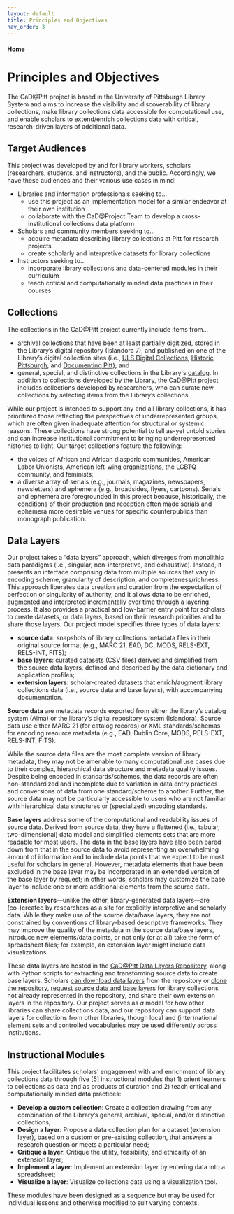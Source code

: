 ```yaml
---
layout: default
title: Principles and Objectives
nav_order: 3
---
```


#### [Home](http://cadatpitt.github.io)
# Principles and Objectives

The CaD@Pitt project is based in the University of Pittsburgh Library System and aims to increase the visibility and discoverability of library collections, make library collections data accessible for computational use, and enable scholars to extend/enrich collections data with critical, research-driven layers of additional data.

## Target Audiences

This project was developed by and for library workers, scholars (researchers, students, and instructors), and the public. Accordingly, we have these audiences and their various use cases in mind:
- Libraries and information professionals seeking to…  
  - use this project as an implementation model for a similar endeavor at their own institution
  - collaborate with the CaD@Project Team to develop a cross-institutional collections data platform
- Scholars and community members seeking to...
  - acquire metadata describing library collections at Pitt for research projects
  - create scholarly and interpretive datasets for library collections
- Instructors seeking to…
  - incorporate library collections and data-centered modules in their curriculum
  - teach critical and computationally minded data practices in their courses

## Collections

The collections in the CaD@Pitt project currently include items from...
- archival collections that have been at least partially digitized, stored in the Library’s digital repository (Islandora 7), and published on one of the Library’s digital collection sites (i.e., [ULS Digital Collections](https://digital.library.pitt.edu/), [Historic Pittsburgh](http://historicpittsburgh.org/), and [Documenting Pitt](https://documenting.pitt.edu/)); and
- general, special, and distinctive collections in the Library's [catalog](https://pitt.primo.exlibrisgroup.com/discovery/search?vid=01PITT_INST:01PITT_INST&lang=en).
In addition to collections developed by the Library, the CaD@Pitt project includes collections developed by researchers, who can curate new collections by selecting items from the Library’s collections.

While our project is intended to support any and all library collections, it has prioritized those reflecting the perspectives of underrepresented groups,  which are often given inadequate attention for structural or systemic reasons. These collections have strong potential to tell as-yet untold stories and can increase institutional commitment to bringing underrepresented histories to light. Our target collections feature the following:
- the voices of African and African diasporic communities, American Labor Unionists, American left-wing organizations, the LGBTQ community, and feminists;
- a diverse array of serials (e.g., journals, magazines, newspapers, newsletters) and ephemera (e.g., broadsides, flyers, cartoons).
Serials and ephemera are foregrounded in this project because, historically, the conditions of their production and reception often made serials and ephemera more desirable venues for specific counterpublics than monograph publication.

<!--A list of collections for which the CaD@Pitt repository contains datasets can be viewed here. This list continues to grow as scholars request access to data for existing library collections or develop their own collections.-->

## Data Layers

Our project takes a “data layers” approach, which diverges from monolithic data paradigms (i.e.,  singular, non-interpretive, and exhaustive). Instead, it presents an interface comprising data from multiple sources that vary in encoding scheme, granularity of description, and completeness/richness. This approach liberates data creation and curation from the expectation of perfection or singularity of authority, and it allows data to be enriched, augmented and interpreted incrementally over time through a layering process. It also provides a practical and low-barrier entry point for scholars to create datasets, or data layers, based on their research priorities and to share those layers. Our project model specifies three types of data layers:
- **source data**: snapshots of library collections metadata files in their original source format (e.g., MARC 21, EAD, DC, MODS, RELS-EXT, RELS-INT, FITS);
- **base layers**: curated datasets (CSV files) derived and simplified from the source data layers, defined and described by the data dictionary and application profiles;
- **extension layers**: scholar-created datasets that enrich/augment library collections data (i.e., source data and base layers), with accompanying documentation.

**Source data** are metadata records exported from either the library’s catalog system (Alma) or the library’s digital repository system (Islandora). Source data use either MARC 21 (for catalog records) or XML standards/schemas for encoding resource metadata (e.g., EAD, Dublin Core, MODS, RELS-EXT, RELS-INT, FITS).

While the source data files are the most complete version of library metadata, they may not be amenable to many computational use cases due to their complex, hierarchical data structure and metadata quality issues. Despite being encoded in standards/schemes, the data records are often non-standardized and incomplete due to variation in data entry practices and conversions of data from one standard/scheme to another. Further, the source data may not be particularly accessible to users who are not familiar with hierarchical data structures or (specialized) encoding standards.

**Base layers** address some of the computational and readability issues of source data. Derived from source data, they have a flattened (i.e., tabular, two-dimensional) data model and simplified elements sets that are more readable for most users. The data in the base layers have also been pared down from that in the source data to avoid representing an overwhelming amount of information and to include data points that we expect to be most useful for scholars in general. However, metadata elements that have been excluded in the base layer may be incorporated in an extended version of the base layer by request; in other words, scholars may customize the base layer to include one or more additional elements from the source data.   

**Extension layers**—unlike the other, library-generated data layers—are (co-)created by researchers as a site for explicitly interpretive and scholarly data. While they make use of the source data/base layers, they are not constrained by conventions of library-based descriptive frameworks. They may improve the quality of the metadata in the source data/base layers, introduce new elements/data points, or not only (or at all) take the form of spreadsheet files; for example, an extension layer might include data visualizations.  

These data layers are hosted in the [CaD@Pitt Data Layers Repository](https://github.com/CaDatPitt/data-layers), along with Python scripts for extracting and transforming source data to create base layers. Scholars [can download data layers](03-using-the-repository.md#download-or-clone-the-repository) from the repository or [clone the repository](03-using-the-repository.md#clone-the-repository), [request source data and base layers](05-data-extraction-and-transformation-workflow.md) for library collections not already represented in the repository, and share their own extension layers in the repository. Our project serves as _a_ model for how other libraries can share collections data, and our repository can support data layers for collections from other libraries, though local and (inter)national element sets and controlled vocabularies may be used differently across institutions.

## Instructional Modules

This project facilitates scholars’ engagement with and enrichment of library collections data through five [5] instructional modules that 1) orient learners to collections as data and as products of curation and 2) teach critical and computationally minded data practices:
- **Develop a custom collection**: Create a collection drawing from any combination of the Library’s general, archival, special, and/or distinctive collections;
- **Design a layer**: Propose a data collection plan for a dataset (extension layer), based on a custom or pre-existing collection, that answers a research question or meets a particular need;
- **Critique a layer**: Critique the utility, feasibility, and ethicality of an extension layer;
- **Implement a layer**: Implement an extension layer by entering data into a spreadsheet;
- **Visualize a layer**: Visualize collections data using a visualization tool.

These modules have been designed as a sequence but may be used for individual lessons and otherwise modified to suit varying contexts.
